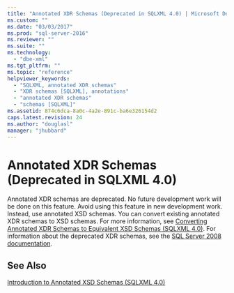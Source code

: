 ```yaml
---
title: "Annotated XDR Schemas (Deprecated in SQLXML 4.0) | Microsoft Docs"
ms.custom: ""
ms.date: "03/03/2017"
ms.prod: "sql-server-2016"
ms.reviewer: ""
ms.suite: ""
ms.technology: 
  - "dbe-xml"
ms.tgt_pltfrm: ""
ms.topic: "reference"
helpviewer_keywords: 
  - "SQLXML, annotated XDR schemas"
  - "XDR schemas [SQLXML], annotations"
  - "annotated XDR schemas"
  - "schemas [SQLXML]"
ms.assetid: 874c6dca-8a0c-4a2e-891c-ba6e326154d2
caps.latest.revision: 24
ms.author: "douglasl"
manager: "jhubbard"
---
```

# Annotated XDR Schemas (Deprecated in SQLXML 4.0)
  Annotated XDR schemas are deprecated. No future development work will be done on this feature. Avoid using this feature in new development work. Instead, use annotated XSD schemas. You can convert existing annotated XDR schemas to XSD schemas. For more information, see [Converting Annotated XDR Schemas to Equivalent XSD Schemas &#40;SQLXML 4.0&#41;](../../../relational-databases/sqlxml/annotated-xsd-schemas/converting-annotated-xdr-schemas-to-equivalent-xsd-schemas-sqlxml-4.0.md). For information about the deprecated XDR schemas, see the [SQL Server 2008 documentation](http://go.microsoft.com/fwlink/?LinkId=202011).  
  
## See Also  
 [Introduction to Annotated XSD Schemas &#40;SQLXML 4.0&#41;](../../../relational-databases/sqlxml/annotated-xsd-schemas/introduction-to-annotated-xsd-schemas-sqlxml-4.0.md)  
  
  